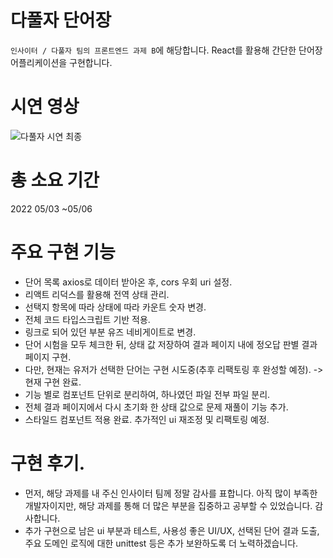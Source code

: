 # 다풀자 단어장
`인사이터 / 다풀자 팀의 프론트엔드 과제 B`에 해당합니다. React를 활용해 간단한 단어장 어플리케이션을 구현합니다.

# 시연 영상
![다풀자 시연 최종](https://user-images.githubusercontent.com/90169703/167278702-9377aea9-f9c8-4523-85a8-6ed1fd920d6f.gif)

# 총 소요 기간
2022 05/03 ~05/06 

# 주요 구현 기능

- 단어 목록 axios로 데이터 받아온 후, cors 우회 uri 설정. 
- 리액트 리덕스를 활용해 전역 상태 관리. 
- 선택지 항목에 따라 상태에 따라 카운트 숫자 변경. 
- 전체 코드 타입스크립트 기반 적용. 
- 링크로 되어 있던 부분 유즈 네비게이트로 변경. 
- 단어 시험을 모두 체크한 뒤, 상태 값 저장하여 결과 페이지 내에 정오답 판별 결과 페이지 구현. 
- 다만, 현재는 유저가 선택한 단어는 구현 시도중(추후 리팩토링 후 완성할 예정). -> 현재 구현 완료. 
- 기능 별로 컴포넌트 단위로 분리하여, 하나였던 파일 전부 파일 분리. 
- 전체 결과 페이지에서 다시 초기화 한 상태 값으로 문제 재풀이 기능 추가. 
- 스타일드 컴포넌트 적용 완료. 추가적인 ui 재조정 및 리팩토링 예정. 


# 구현 후기. 
- 먼저, 해당 과제를 내 주신 인사이터 팀께 정말 감사를 표합니다. 아직 많이 부족한 개발자이지만, 해당 과제를 통해 더 많은 부분을 집중하고 공부할 수 있었습니다. 감사합니다. 
- 추가 구현으로 남은 ui 부분과 테스트, 사용성 좋은 UI/UX, 선택된 단어 결과 도출, 주요 도메인 로직에 대한 unittest 등은 추가 보완하도록 더 노력하겠습니다. 
